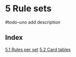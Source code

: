 # 5 Rule sets

#todo-uno add description
## Index
[5.1 Rules per set](./rule-sets.html)
[5.2 Card tables](./card-tables.html)
